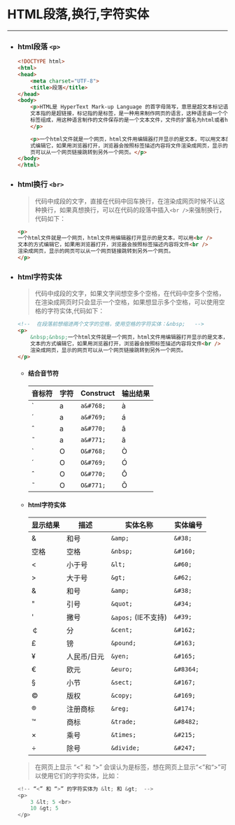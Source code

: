 HTML段落,换行,字符实体
===

---


* ### html段落  `<p>`

    ```html
    <!DOCTYPE html>
    <html>
    <head>
        <meta charset="UTF-8">
        <title>段落</title>
    </head>
    <body>
        <p>HTML是 HyperText Mark-up Language 的首字母简写，意思是超文本标记语言，超
        文本指的是超链接，标记指的是标签，是一种用来制作网页的语言，这种语言由一个个的
        标签组成，用这种语言制作的文件保存的是一个文本文件，文件的扩展名为html或者htm。
        </p>

        <p>一个html文件就是一个网页，html文件用编辑器打开显示的是文本，可以用文本的方
        式编辑它，如果用浏览器打开，浏览器会按照标签描述内容将文件渲染成网页，显示的网
        页可以从一个网页链接跳转到另外一个网页。</p>
    </body>
    </html>
    ```

* ### html换行 `<br>`

    > 代码中成段的文字，直接在代码中回车换行，在渲染成网页时候不认这种换行，如果真想换行，可以在代码的段落中插入`<br />`来强制换行，代码如下：

    ```html
    <p>
    一个html文件就是一个网页，html文件用编辑器打开显示的是文本，可以用<br />
    文本的方式编辑它，如果用浏览器打开，浏览器会按照标签描述内容将文件<br />
    渲染成网页，显示的网页可以从一个网页链接跳转到另外一个网页。
    </p>
    ```

* ### html字符实体

    > 代码中成段的文字，如果文字间想空多个空格，在代码中空多个空格，在渲染成网页时只会显示一个空格，如果想显示多个空格，可以使用空格的字符实体,代码如下：

    ```html
    <!--  在段落前想缩进两个文字的空格，使用空格的字符实体：&nbsp;   -->
    <p>
        &nbsp;&nbsp;一个html文件就是一个网页，html文件用编辑器打开显示的是文本，可以用<br />
        文本的方式编辑它，如果用浏览器打开，浏览器会按照标签描述内容将文件<br />
        渲染成网页，显示的网页可以从一个网页链接跳转到另外一个网页。
    </p>
    ```

    * #### 结合音节符

        音标符 |	字符 |	Construct |	输出结果
        ------|---------|------------|------
        ̀	 | a	| `a&#768;`	| à
        ́	 | a	| `a&#769;`	| á
        ̂	 | a	| `a&#770;`	| â
        ̃	 | a	| `a&#771;`	| ã
        ̀	 | O	| `O&#768;`	| Ò
        ́	 | O	| `O&#769;`	| Ó
        ̂	 | O	| `O&#770;`	| Ô
        ̃	 | O	| `O&#771;`	| Õ

    * #### html字符实体

        显示结果	 | 描述	 | 实体名称	 | 实体编号
        ------------|-------|----------|---------
        &	        | 和号	| `&amp;`	   | `&#38;`
        空格	   | 空格	 | `&nbsp;`	| `&#160;`
        <	 | 小于号	 | `&lt;`	 | `&#60;`
        >	 | 大于号	 | `&gt;`	 | `&#62;`
        &	 | 和号	 | `&amp;`	 | `&#38;`
        "	 | 引号	 | `&quot;`	 | `&#34;`
        '	 | 撇号 	 | `&apos;` (IE不支持)	 | `&#39;`
        ￠	 | 分	 | `&cent;`	 | `&#162;`
        £	 | 镑	 | `&pound;`	 | `&#163;`
        ¥	 | 人民币/日元	 | `&yen;`	 | `&#165;`
        €	 | 欧元	 | `&euro;`	 | `&#8364;`
        §	 | 小节	 | `&sect;`	 | `&#167;`
        ©	 | 版权	 | `&copy;`	 | `&#169;`
        ®	 | 注册商标	 | `&reg;`	 | `&#174;`
        ™	 | 商标	 | `&trade;`	 | `&#8482;`
        ×	 | 乘号	 | `&times; `	 | `&#215;  `
        ÷	 | 除号	 | `&divide;`	 | `&#247;  `


    > 在网页上显示 “<” 和 “>” 会误认为是标签，想在网页上显示“<”和“>”可以使用它们的字符实体，比如：

    ```py
    <!-- “<” 和 “>” 的字符实体为 &lt; 和 &gt;  -->
    <p>
        3 &lt; 5 <br>
        10 &gt; 5
    </p>
    ```




